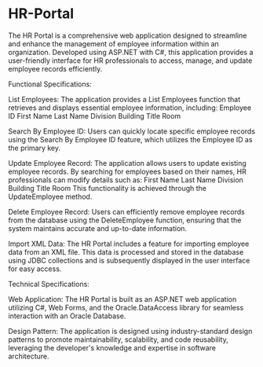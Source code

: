 # HR-Portal
The HR Portal is a comprehensive web application designed to streamline and enhance the management of employee information within an organization. Developed using ASP.NET with C#, this application provides a user-friendly interface for HR professionals to access, manage, and update employee records efficiently.

Functional Specifications:

List Employees:
The application provides a List Employees function that retrieves and displays essential employee information, including:
Employee ID
First Name
Last Name
Division
Building
Title
Room

Search By Employee ID:
Users can quickly locate specific employee records using the Search By Employee ID feature, which utilizes the Employee ID as the primary key.

Update Employee Record:
The application allows users to update existing employee records. By searching for employees based on their names, HR professionals can modify details such as:
First Name
Last Name
Division
Building
Title
Room
This functionality is achieved through the UpdateEmployee method.

Delete Employee Record:
Users can efficiently remove employee records from the database using the DeleteEmployee function, ensuring that the system maintains accurate and up-to-date information.

Import XML Data:
The HR Portal includes a feature for importing employee data from an XML file. This data is processed and stored in the database using JDBC collections and is subsequently displayed in the user interface for easy access.

Technical Specifications:

Web Application:
The HR Portal is built as an ASP.NET web application utilizing C#, Web Forms, and the Oracle.DataAccess library for seamless interaction with an Oracle Database.

Design Pattern:
The application is designed using industry-standard design patterns to promote maintainability, scalability, and code reusability, leveraging the developer's knowledge and expertise in software architecture.

